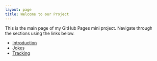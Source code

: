 ```yaml
---
layout: page
title: Welcome to our Project
---
```


This is the main page of my GitHub Pages mini project. Navigate through the sections using the links below.

<ul>
<li><a href="{{ site.baseurl }}/intro">Introduction</a></li>
<li><a href="{{ site.baseurl }}/jokes">Jokes</a></li>
<li><a href="{{ site.baseurl }}/tracking">Tracking</a></li>
</ul>
